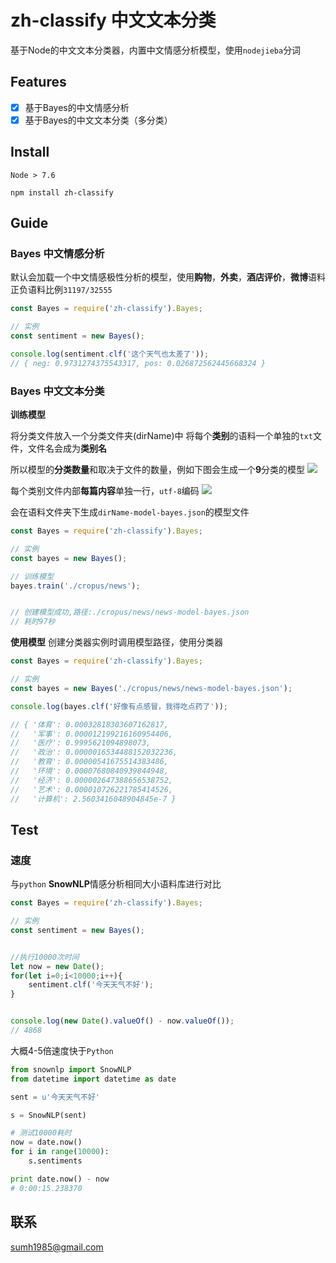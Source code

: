 # zh-classify 中文文本分类
基于Node的中文文本分类器，内置中文情感分析模型，使用`nodejieba`分词

## Features

- [x] 基于Bayes的中文情感分析
- [x] 基于Bayes的中文文本分类（多分类）

## Install
`Node > 7.6`

```
npm install zh-classify
```

## Guide
### Bayes 中文情感分析
默认会加载一个中文情感极性分析的模型，使用**购物**，**外卖**，**酒店评价**，**微博**语料
正负语料比例`31197/32555`

```js
const Bayes = require('zh-classify').Bayes;

// 实例
const sentiment = new Bayes();

console.log(sentiment.clf('这个天气也太差了'));
// { neg: 0.9731274375543317, pos: 0.026872562445668324 }
```


### Bayes 中文文本分类
**训练模型**

将分类文件放入一个分类文件夹(dirName)中
将每个**类别**的语料一个单独的`txt`文件，文件名会成为**类别名**


所以模型的**分类数量**和取决于文件的数量，例如下图会生成一个**9**分类的模型
![](http://oscjtyo0x.bkt.clouddn.com/15098981853140.jpg)


每个类别文件内部**每篇内容**单独一行，`utf-8`编码
![](http://oscjtyo0x.bkt.clouddn.com/15098972125243.jpg)

会在语料文件夹下生成`dirName-model-bayes.json`的模型文件

```js
const Bayes = require('zh-classify').Bayes;

// 实例
const bayes = new Bayes();

// 训练模型
bayes.train('./cropus/news');


// 创建模型成功,路径:./cropus/news/news-model-bayes.json
// 耗时97秒
```

**使用模型**
创建分类器实例时调用模型路径，使用分类器

```js
const Bayes = require('zh-classify').Bayes;

// 实例
const bayes = new Bayes('./cropus/news/news-model-bayes.json');

console.log(bayes.clf('好像有点感冒，我得吃点药了'));

// { '体育': 0.00032818303607162817,
//   '军事': 0.000012199216160954406,
//   '医疗': 0.9995621094898073,
//   '政治': 0.0000016534488152032236,
//   '教育': 0.00000541675514383486,
//   '环境': 0.00007680840939844948,
//   '经济': 0.000002647388656538752,
//   '艺术': 0.000010726221785414526,
//   '计算机': 2.5603416048904845e-7 }
```

## Test
### 速度
与`python` **SnowNLP**情感分析相同大小语料库进行对比

```js
const Bayes = require('zh-classify').Bayes;

// 实例
const sentiment = new Bayes();


//执行10000次时间
let now = new Date();
for(let i=0;i<10000;i++){
    sentiment.clf('今天天气不好');
}


console.log(new Date().valueOf() - now.valueOf());
// 4868
```
大概4-5倍速度快于`Python`

```py
from snownlp import SnowNLP
from datetime import datetime as date

sent = u'今天天气不好'

s = SnowNLP(sent)

# 测试10000耗时
now = date.now()
for i in range(10000):
    s.sentiments

print date.now() - now
# 0:00:15.238370
```

## 联系
sumh1985@gmail.com


